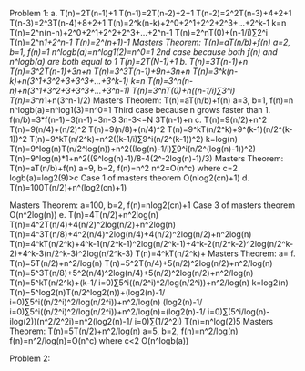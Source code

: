 Problem 1:
a. T(n)=2T(n-1)+1
   T(n-1)=2T(n-2)+2+1
   T(n-2)=2^2T(n-3)+4+2+1
   T(n-3)=2^3T(n-4)+8+2+1
   T(n)=2^k(n-k)+2^0+2^1+2^2+2^3+...+2^k-1
   k=n
   T(n)=2^n(n-n)+2^0+2^1+2^2+2^3+...+2^n-1
   T(n)=2^nT(0)+(n-1/i)∑2^i
   T(n)=2^n*1+2^n-1
   T(n)=2^(n+1)-1
   Masters Theorem: 
   T(n)=aT(n/b)+f(n)
   a=2, b=1, f(n)=1
   n^logb(a)=n^log1(2)=n^0=1
   2nd case because both f(n) and n^logb(a) are both equal to 1
   T(n)=2T(N-1)+1
b. T(n)=3T(n-1)+n
   T(n)=3^2T(n-1)+3n+n
   T(n)=3^3T(n-1)+9n+3n+n
   T(n)=3^k(n-k)+n(3^1+3^2+3+3^3+...+3^k-1)
   k=n
   T(n)=3^n(n-n)+n(3^1+3^2+3+3^3+...+3^n-1)
   T(n)=3^nT(0)+n((n-1/i)∑3^i)
   T(n)=3^n*1+n(3^n-1/2)
   Masters Theorem: 
   T(n)=aT(n/b)+f(n)
   a=3, b=1, f(n)=n
   n^logb(a)=n^log1(3)=n^0=1
   Third case because n grows faster than 1. 
   f(n/b)=3*f(n-1)=3(n-1)=3n-3
   3n-3<=N
   3T(n-1)+n
c. T(n)=9(n/2)+n^2
   T(n)=9(n/4)+(n/2)^2
   T(n)=9(n/8)+(n/4)^2
   T(n)=9^kT(n/2^k)+9^(k-1)(n/2^(k-1))^2
   T(n)=9^kT(n/2^k)+n^2((k-1/i)∑9^i(n/2^(k-1))^2)
   k=log(n)
   T(n)=9^log(n)T(n/2^log(n))+n^2((log(n)-1/i)∑9^i(n/2^(log(n)-1))^2)
   T(n)=9^log(n)*1+n^2((9^log(n)-1)/8-4(2^-2log(n)-1)/3)
   Masters Theorem: 
   T(n)=aT(n/b)+f(n)
   a=9, b=2, f(n)=n^2
   n^2=O(n^c) where c=2
   logb(a)=log2(9)>c
   Case 1 of masters theorem
   O(nlog2(cn)+1)
d. T(n)=100T(n/2)+n^(log2(cn)+1)
   
   Masters Theorem:
   a=100, b=2, f(n)=nlog2(cn)+1
   Case 3 of masters theorem
   O(n^2log(n))
e. T(n)=4T(n/2)+n^2log(n)
   T(n)=4^2T(n/4)+4(n/2)^2log(n/2)+n^2log(n)
   T(n)=4^3T(n/8)+4^2(n/4)^2log(n/4)+4(n/2)^2log(n/2)+n^2log(n)
   T(n)=4^kT(n/2^k)+4^k-1(n/2^k-1)^2log(n/2^k-1)+4^k-2(n/2^k-2)^2log(n/2^k-2)+4^k-3(n/2^k-3)^2log(n/2^k-3)
   T(n)=4^kT(n/2^k)+
   Masters Theorem:
   a=
f. T(n)=5T(n/2)+n^2/log(n)
   T(n)=5^2T(n/4)+5(n/2)^2log(n/2)+n^2/log(n)
   T(n)=5^3T(n/8)+5^2(n/4)^2log(n/4)+5(n/2)^2log(n/2)+n^2/log(n)
   T(n)=5^kT(n/2^k)+(k-1/ i=0)∑5^i((n/2^i)^2/log(n/2^i))+n^2/log(n)
   k=log2(n)
   T(n)=5^log2(n)T(n/2^log2(n))+(log2(n)-1/ i=0)∑5^i((n/2^i)^2/log(n/2^i))+n^2/log(n)
   (log2(n)-1/ i=0)∑5^i((n/2^i)^2/log(n/2^i))+n^2/log(n)=(log2(n)-1/ i=0)∑(5^i/log(n)-ilog(2))(n^2/2^2i)=n^2(log2(n)-1/ i=0)∑(1/2^2i)
   T(n)=n^log(2)5
   Masters Theorem:
   T(n)=5T(n/2)+n^2/log(n)
   a=5, b=2, f(n)=n^2/log(n)
   f(n)=n^2/log(n)=O(n^c) where c<2
   O(n^logb(a))

Problem 2:
   
